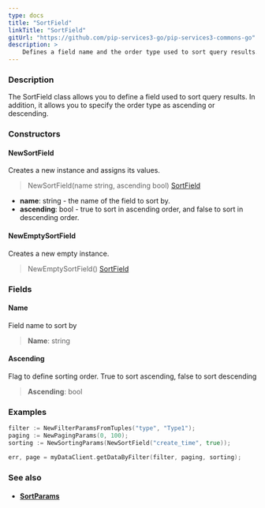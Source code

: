 ```yaml
---
type: docs
title: "SortField"
linkTitle: "SortField"
gitUrl: "https://github.com/pip-services3-go/pip-services3-commons-go"
description: > 
    Defines a field name and the order type used to sort query results.
---
```


### Description

The SortField class allows you to define a field used to sort query results. In addition, it allows you to specify the order type as ascending or descending.

### Constructors

#### NewSortField
Creates a new instance and assigns its values.

> NewSortField(name string, ascending bool) [SortField]() 

- **name**: string - the name of the field to sort by.
- **ascending**: bool - true to sort in ascending order, and false to sort in descending order. 


#### NewEmptySortField
Creates a new empty instance.

> NewEmptySortField() [SortField]()



### Fields

<span class="hide-title-link">

#### Name
Field name to sort by
> **Name**: string

#### Ascending
Flag to define sorting order. True to sort ascending, false to sort descending
> **Ascending**: bool

</span>

### Examples
```go
filter := NewFilterParamsFromTuples("type", "Type1");
paging := NewPagingParams(0, 100);
sorting := NewSortingParams(NewSortField("create_time", true));

err, page = myDataClient.getDataByFilter(filter, paging, sorting);
```

### See also
- #### [SortParams](../sort_params)
